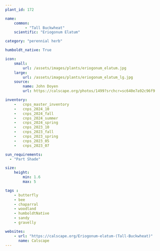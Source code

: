 ```yaml
---
plant_id: 172 

name: 
    common: 
         - "Tall Buckwheat"  
    scientific: "Eriogonum Elatum"     

category: "perennial herb"

humboldt_native: True

icon: 
    small: 
        url: /assets/images/plants/eriogonum_elatum.jpg 
    large: 
        url: /assets/images/plants/eriogonum_elatum_lg.jpg 
    source: 
        name: John Doyen 
        url: https://calscape.org/photos/1499?srchcr=sc640e7a92c96f9 

inventory: 
    -   cnps_master_inventory
    -   cnps_2024_10
    -   cnps_2024_fall
    -   cnps_2024_summer
    -   cnps_2024_spring
    -   cnps_2023_10
    -   cnps_2023_fall
    -   cnps_2023_spring
    -   cnps_2023_05 
    -   cnps_2023_07 

sun_requirements:
  - "Part Shade"

size:
    height: 
        min: 1.6 
        max: 5

tags :
    - butterfly
    - bee
    - chaparral
    - woodland
    - humboldtNative
    - sandy
    - gravelly

websites:
    - url: "https://calscape.org/Eriogonum-elatum-(Tall-Buckwheat)"
      name: Calscape
---
```

